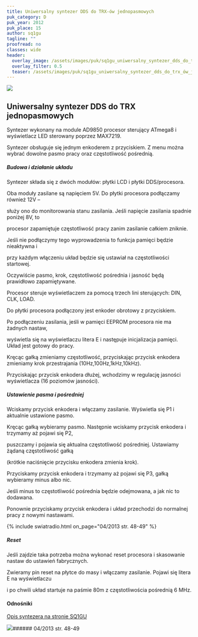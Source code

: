 ```yaml
---
title: Uniwersalny syntezer DDS do TRX-ów jednopasmowych
puk_category: D
puk_year: 2012
puk_place: 15
author: sq1gu
tagline: ""
proofread: no
classes: wide
header:
  overlay_image: /assets/images/puk/sq1gu_uniwersalny_syntezer_dds_do_trx_ów_jednopasmowych.jpg
  overlay_filter: 0.5
  teaser: /assets/images/puk/sq1gu_uniwersalny_syntezer_dds_do_trx_ów_jednopasmowych.jpg
---
```






 



![](assets/data/img/projects/2012-15-0.jpg) 



Uniwersalny syntezer DDS do TRX jednopasmowych
----------------------------------------------





 Syntezer wykonany na module AD9850 procesor sterujący ATmega8 i wyświetlacz LED sterowany poprzez MAX7219.

 Syntezer obsługuje się jednym enkoderem z przyciskiem. Z menu można wybrać dowolne pasmo pracy oraz częstotliwość pośrednią.




##### Budowa i działanie układu




Syntezer składa się z dwóch modułów: płytki LCD i płytki DDS/procesora.

Oba moduły zasilane są napięciem 5V. Do płytki procesora podłączamy również 12V –

służy ono do monitorowania stanu zasilania. Jeśli napięcie zasilania spadnie poniżej 8V, to

 procesor zapamiętuje częstotliwość pracy zanim zasilanie całkiem zniknie.

 Jeśli nie podłączymy tego wyprowadzenia to funkcja pamięci będzie nieaktywna i

 przy każdym włączeniu układ będzie się ustawiał na częstotliwości startowej.

 Oczywiście pasmo, krok, częstotliwość pośrednia i jasność będą prawidłowo zapamiętywane.






Procesor steruje wyświetlaczem za pomocą trzech lini sterujących: DIN, CLK, LOAD.

Do płytki procesora podłączony jest enkoder obrotowy z przyciskiem.






Po podłączeniu zasilania, jeśli w pamięci EEPROM procesora nie ma żadnych nastaw,

wyświetla się na wyświetlaczu litera E i następuje inicjalizacja pamięci. Układ jest gotowy do pracy.






Kręcąc gałką zmieniamy częstotliwość, przyciskając przycisk enkodera zmieniamy krok przestrajania (10Hz,100Hz,1kHz,10kHz).

Przyciskając przycisk enkodera dłużej, wchodzimy w regulację jasności wyświetlacza (16 poziomów jasności).




##### Ustawienie pasma i pośredniej




 Wciskamy przycisk enkodera i włączamy zasilanie. Wyświetla się P1 i aktualnie ustawione pasmo.

 Kręcąc gałką wybieramy pasmo. Następnie wciskamy przycisk enkodera i trzymamy aż pojawi się P2,

 puszczamy i pojawia się aktualna częstotliwość pośredniej. Ustawiamy żądaną częstotliwość gałką

 (krótkie naciśnięcie przycisku enkodera zmienia krok).

 




 Przyciskamy przycisk enkodera i trzymamy aż pojawi się P3, gałką wybieramy minus albo nic.

Jeśli minus to częstotliwość pośrednia będzie odejmowana, a jak nic to dodawana.






Ponownie przyciskamy przycisk enkodera i układ przechodzi do normalnej pracy z nowymi nastawami.

{% include swiatradio.html on_page="04/2013 str. 48-49" %}



##### Reset




 Jeśli zajdzie taka potrzeba można wykonać reset procesora i skasowanie nastaw do ustawień fabrycznych.

 Zwieramy pin reset na płytce do masy i włączamy zasilanie. Pojawi się litera E na wyświetlaczu

 i po chwili układ startuje na paśmie 80m z częstotliwościa pośrednią 6 MHz.

 








#### Odnośniki

[Opis syntezera na stronie SQ1GU](http://sq1gu.tobis.com.pl/pl/syntezery-dds/31-syntezer-dds-v3)

 



![](assets/img/logo/sr_logo_s.jpg)###### 04/2013 str. 48-49

 





 


